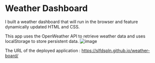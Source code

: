 # Weather Dashboard

I built a weather dashboard that will run in the browser and feature dynamically updated HTML and CSS. 

This app uses the OpenWeather API to retrieve weather data and uses localStorage to store persistent data.
![image](https://user-images.githubusercontent.com/121422214/228717067-12816f81-3af7-43f4-b1c3-aa715b0ae71b.png)

The URL of the deployed application : https://slfdspln.github.io/weather-board/

